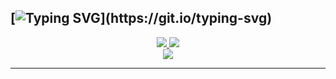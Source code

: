[![Typing SVG](https://readme-typing-svg.demolab.com?font=Fira+Code&duration=7500&pause=1000&color=00FF00&center=true&vCenter=true&multiline=true&random=true&width=435&lines=Hello+World!)](https://git.io/typing-svg)
---

<p align="center">

  <a href="https://tryhackme.com/p/bugnetic">
    <img src="https://tryhackme-badges.s3.amazonaws.com/bugnetic.png" />
  </a>
  <a href="https://app.hackthebox.com/profile/1559227">
    <img src="https://www.hackthebox.eu/badge/image/1559227"/>
  </a>
  </br>

  <a href="https://bugnetic.github.io">
    <img src="https://github-readme-stats.vercel.app/api?username=bugnetic&show_icons=true&theme=merko" />
  </a>
  </p>

---
